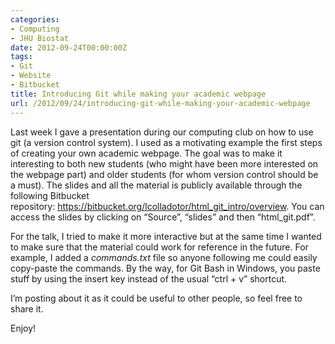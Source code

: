 ```yaml
---
categories:
- Computing
- JHU Biostat
date: 2012-09-24T00:00:00Z
tags:
- Git
- Website
- Bitbucket
title: Introducing Git while making your academic webpage
url: /2012/09/24/introducing-git-while-making-your-academic-webpage
---
```


<p>Last week I gave a presentation during our computing club on how to use git (a version control system). I used as a motivating example the first steps of creating your own academic webpage. The goal was to make it interesting to both new students (who might have been more interested on the webpage part) and older students (for whom version control should be a must). The slides and all the material is publicly available through the following Bitbucket repository: <a href="https://bitbucket.org/lcolladotor/html_git_intro/overview"><a href="https://bitbucket.org/lcolladotor/html_git_intro/overview">https://bitbucket.org/lcolladotor/html_git_intro/overview</a></a>. You can access the slides by clicking on &#8220;Source&#8221;, &#8220;slides&#8221; and then &#8220;html_git.pdf&#8221;.</p>
<p>For the talk, I tried to make it more interactive but at the same time I wanted to make sure that the material could work for reference in the future. For example, I added a <em>commands.txt</em> file so anyone following me could easily copy-paste the commands. By the way, for Git Bash in Windows, you paste stuff by using the insert key instead of the usual &#8220;ctrl + v&#8221; shortcut.</p>
<p>I&#8217;m posting about it as it could be useful to other people, so feel free to share it.</p>
<p>Enjoy!</p>
